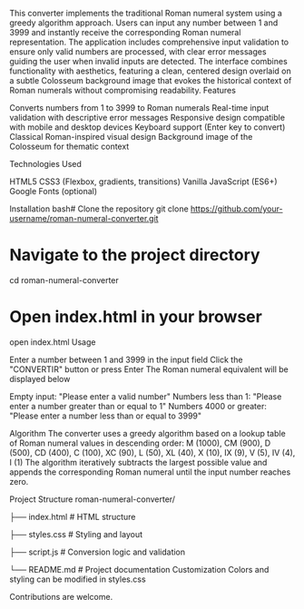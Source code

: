 This converter implements the traditional Roman numeral system using a greedy algorithm approach. Users can input any number between 1 and 3999 and instantly receive the corresponding Roman numeral representation. The application includes comprehensive input validation to ensure only valid numbers are processed, with clear error messages guiding the user when invalid inputs are detected.
The interface combines functionality with aesthetics, featuring a clean, centered design overlaid on a subtle Colosseum background image that evokes the historical context of Roman numerals without compromising readability.
Features

Converts numbers from 1 to 3999 to Roman numerals
Real-time input validation with descriptive error messages
Responsive design compatible with mobile and desktop devices
Keyboard support (Enter key to convert)
Classical Roman-inspired visual design
Background image of the Colosseum for thematic context

Technologies Used

HTML5
CSS3 (Flexbox, gradients, transitions)
Vanilla JavaScript (ES6+)
Google Fonts (optional)

Installation
bash# Clone the repository
git clone https://github.com/your-username/roman-numeral-converter.git

# Navigate to the project directory
cd roman-numeral-converter

# Open index.html in your browser
open index.html
Usage

Enter a number between 1 and 3999 in the input field
Click the "CONVERTIR" button or press Enter
The Roman numeral equivalent will be displayed below

Empty input: "Please enter a valid number"
Numbers less than 1: "Please enter a number greater than or equal to 1"
Numbers 4000 or greater: "Please enter a number less than or equal to 3999"

Algorithm
The converter uses a greedy algorithm based on a lookup table of Roman numeral values in descending order:
M (1000), CM (900), D (500), CD (400), C (100), XC (90),
L (50), XL (40), X (10), IX (9), V (5), IV (4), I (1)
The algorithm iteratively subtracts the largest possible value and appends the corresponding Roman numeral until the input number reaches zero.


Project Structure
roman-numeral-converter/

├── index.html      # HTML structure

├── styles.css      # Styling and layout

├── script.js       # Conversion logic and validation

└── README.md       # Project documentation
Customization
Colors and styling can be modified in styles.css

Contributions are welcome.



